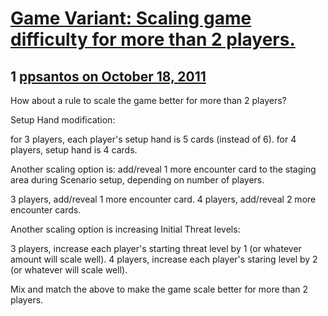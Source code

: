 # [Game Variant: Scaling game difficulty for more than 2 players.](https://community.fantasyflightgames.com/topic/54946-game-variant-scaling-game-difficulty-for-more-than-2-players/)

## 1 [ppsantos on October 18, 2011](https://community.fantasyflightgames.com/topic/54946-game-variant-scaling-game-difficulty-for-more-than-2-players/?do=findComment&comment=543756)

How about a rule to scale the game better for more than 2 players?

Setup Hand modification:

for 3 players, each player's setup hand is 5 cards (instead of 6).
for 4 players, setup hand is 4 cards.

Another scaling option is: add/reveal 1 more encounter card to the staging area during Scenario setup, depending on number of players.

3 players, add/reveal 1 more encounter card.
4 players, add/reveal 2 more encounter cards.

Another scaling option is increasing Initial Threat levels:

3 players, increase each player's starting threat level by 1 (or whatever amount will scale well).
4 players, increase each player's staring level by 2 (or whatever will scale well).

Mix and match the above to make the game scale better for more than 2 players.

